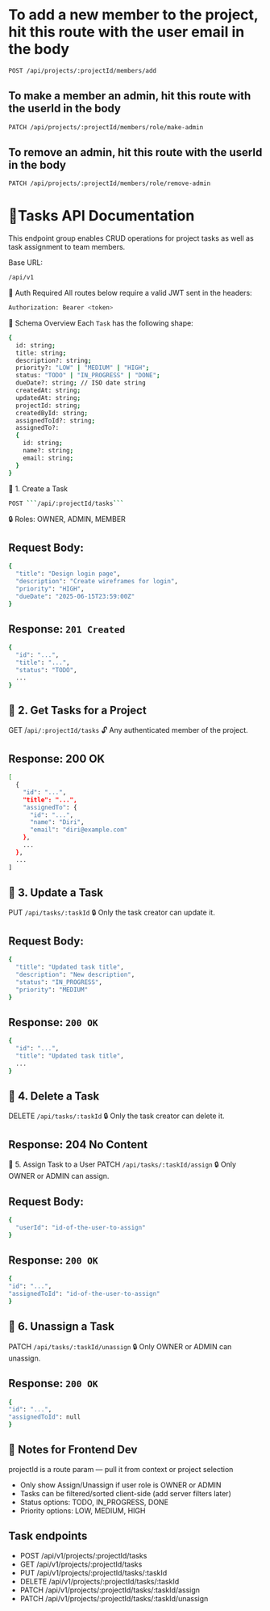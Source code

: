 # To add a new member to the project, hit this route with the user email in the body

```bash
POST /api/projects/:projectId/members/add
```

## To make a member an admin, hit this route with the userId in the body

```bash
PATCH /api/projects/:projectId/members/role/make-admin
```

## To remove an admin, hit this route with the userId in the body

```bash
PATCH /api/projects/:projectId/members/role/remove-admin
```




# 🧾Tasks API Documentation

This endpoint group enables CRUD operations for project tasks as well as task assignment to team members.

Base URL:

```bash
/api/v1
```

🔐 Auth Required
All routes below require a valid JWT sent in the headers:

```bash
Authorization: Bearer <token>
```

🧪 Schema Overview
Each ```Task``` has the following shape:

```bash
{
  id: string;
  title: string;
  description?: string;
  priority?: "LOW" | "MEDIUM" | "HIGH";
  status: "TODO" | "IN_PROGRESS" | "DONE";
  dueDate?: string; // ISO date string
  createdAt: string;
  updatedAt: string;
  projectId: string;
  createdById: string;
  assignedToId?: string;
  assignedTo?: 
  {
    id: string;
    name?: string;
    email: string;
  }
}
```

📌 1. Create a Task

```bash
POST ```/api/:projectId/tasks```
```

🔒 Roles: OWNER, ADMIN, MEMBER

## Request Body:

```bash
{
  "title": "Design login page",
  "description": "Create wireframes for login",
  "priority": "HIGH",
  "dueDate": "2025-06-15T23:59:00Z"
}
```

## Response: ```201 Created```

```bash
{
  "id": "...",
  "title": "...",
  "status": "TODO",
  ...
}
```

## 📌 2. Get Tasks for a Project

GET /```api/:projectId/tasks```
🔓 Any authenticated member of the project.

## Response: 200 OK

```bash
[
  {
    "id": "...",
    "title": "...",
    "assignedTo": {
      "id": "...",
      "name": "Diri",
      "email": "diri@example.com"
    },
    ...
  },
  ...
]
```

## 📌 3. Update a Task

PUT ```/api/tasks/:taskId```
🔒 Only the task creator can update it.

## Request Body:

```bash
{
  "title": "Updated task title",
  "description": "New description",
  "status": "IN_PROGRESS",
  "priority": "MEDIUM"
}
```

## Response: ```200 OK```

```bash
{
  "id": "...",
  "title": "Updated task title",
  ...
}
```

## 📌 4. Delete a Task

DELETE ```/api/tasks/:taskId```
🔒 Only the task creator can delete it.

## Response: 204 No Content

📌 5. Assign Task to a User
PATCH ```/api/tasks/:taskId/assign```
🔒 Only OWNER or ADMIN can assign.

## Request Body:

```bash
{
  "userId": "id-of-the-user-to-assign"
}
```

## Response: ```200 OK```

```bash
{
"id": "...",
"assignedToId": "id-of-the-user-to-assign"
}
```

## 📌 6. Unassign a Task
PATCH ```/api/tasks/:taskId/unassign```
🔒 Only OWNER or ADMIN can unassign.

## Response: ```200 OK```

```bash
{
"id": "...",
"assignedToId": null
}
```
## 🧠 Notes for Frontend Dev
projectId is a route param — pull it from context or project selection
- Only show Assign/Unassign if user role is OWNER or ADMIN
- Tasks can be filtered/sorted client-side (add server filters later)
- Status options: TODO, IN_PROGRESS, DONE
- Priority options: LOW, MEDIUM, HIGH

## Task endpoints
- POST    /api/v1/projects/:projectId/tasks
- GET     /api/v1/projects/:projectId/tasks
- PUT     /api/v1/projects/:projectId/tasks/:taskId
- DELETE  /api/v1/projects/:projectId/tasks/:taskId
- PATCH   /api/v1/projects/:projectId/tasks/:taskId/assign
- PATCH   /api/v1/projects/:projectId/tasks/:taskId/unassign